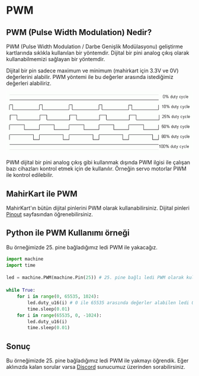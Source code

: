 # PWM

## PWM (Pulse Width Modulation) Nedir?

PWM (Pulse Width Modulation / Darbe Genişlik Modülasyonu) geliştirme kartlarında sıklıkla kullanılan bir yöntemdir. Dijital bir pini analog çıkış olarak kullanabilmemizi sağlayan bir yöntemdir. 

Dijital bir pin sadece maximum ve minimum (mahirkart için 3.3V ve 0V) değerlerini alabilir. PWM yöntemi ile bu değerler arasında istediğimiz değerleri alabiliriz.


<!-- Resmi Tekrar oluştur -->
![Alt text](img/pwm.png)

PWM dijital bir pini analog çıkış gibi kullanmak dışında PWM ilgisi ile çalışan bazı cihazları kontrol etmek için de kullanılır. Örneğin servo motorlar PWM ile kontrol edilebilir.

## MahirKart ile PWM

MahirKart'ın bütün dijital pinlerini PWM olarak kullanabilirsiniz. Dijital pinleri [Pinout](../../pinout.md) sayfasından öğrenebilirsiniz.

## Python ile PWM Kullanımı örneği


Bu örneğimizde 25. pine bağladığımız ledi PWM ile yakacağız.

``` python
import machine
import time

led = machine.PWM(machine.Pin(25)) # 25. pine bağlı ledi PWM olarak kullanacağımızı belirtiyoruz.

while True:
    for i in range(0, 65535, 1024): 
        led.duty_u16(i) # 0 ile 65535 arasında değerler alabilen ledi 0 ile 65535 arasında 1024 arttırarak yakıyoruz.
        time.sleep(0.01)
    for i in range(65535, 0, -1024):
        led.duty_u16(i) 
        time.sleep(0.01)

```

## Sonuç

Bu örneğimizde 25. pine bağladığımız ledi PWM ile yakmayı öğrendik. Eğer aklınızda kalan sorular varsa [Discord](https://discord.com/invite/YVc68SrGJK) sunucumuz üzerinden sorabilirsiniz.